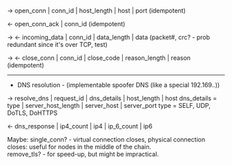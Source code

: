 → open_conn | conn_id | host_length | host | port (idempotent)

← open_conn_ack | conn_id (idempotent)

→ ← incoming_data | conn_id | data_length | data (packet#, crc? - prob redundant since it's over TCP, test)

→ ← close_conn | conn_id | close_code | reason_length | reason (idempotent)

---

+ DNS resolution - (implementable spoofer DNS (like a special 192.169.*.*))

→ resolve_dns | request_id | dns_details | host_length | host
    dns_details = type | server_host_length | server_host | server_port
        type = SELF, UDP, DoTLS, DoHTTPS

← dns_response | ip4_count | ip4 | ip_6_count | ip6


Maybe:
single_conn? - virtual connection closes, physical connection closes: useful for nodes in the middle of the chain.  
remove_tls? - for speed-up, but might be impractical.
